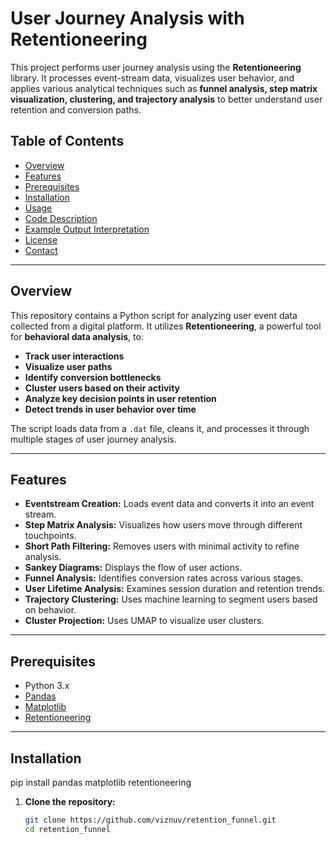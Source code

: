 # User Journey Analysis with Retentioneering

This project performs user journey analysis using the **Retentioneering** library. It processes event-stream data, visualizes user behavior, and applies various analytical techniques such as **funnel analysis, step matrix visualization, clustering, and trajectory analysis** to better understand user retention and conversion paths.

## Table of Contents

- [Overview](#overview)
- [Features](#features)
- [Prerequisites](#prerequisites)
- [Installation](#installation)
- [Usage](#usage)
- [Code Description](#code-description)
- [Example Output Interpretation](#example-output-interpretation)
- [License](#license)
- [Contact](#contact)

---

## Overview

This repository contains a Python script for analyzing user event data collected from a digital platform. It utilizes **Retentioneering**, a powerful tool for **behavioral data analysis**, to:

- **Track user interactions**
- **Visualize user paths**
- **Identify conversion bottlenecks**
- **Cluster users based on their activity**
- **Analyze key decision points in user retention**
- **Detect trends in user behavior over time**

The script loads data from a `.dat` file, cleans it, and processes it through multiple stages of user journey analysis.

---

## Features

- **Eventstream Creation:** Loads event data and converts it into an event stream.
- **Step Matrix Analysis:** Visualizes how users move through different touchpoints.
- **Short Path Filtering:** Removes users with minimal activity to refine analysis.
- **Sankey Diagrams:** Displays the flow of user actions.
- **Funnel Analysis:** Identifies conversion rates across various stages.
- **User Lifetime Analysis:** Examines session duration and retention trends.
- **Trajectory Clustering:** Uses machine learning to segment users based on behavior.
- **Cluster Projection:** Uses UMAP to visualize user clusters.

---

## Prerequisites

- Python 3.x
- [Pandas](https://pandas.pydata.org/)
- [Matplotlib](https://matplotlib.org/)
- [Retentioneering](https://github.com/retentioneering/retentioneering)

---

## Installation
pip install pandas matplotlib retentioneering

1. **Clone the repository:**
   ```bash
   git clone https://github.com/viznuv/retention_funnel.git
   cd retention_funnel
